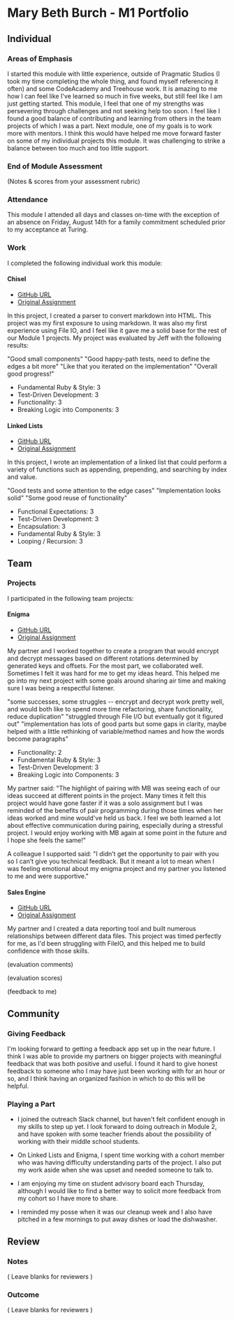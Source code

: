 # Mary Beth Burch - M1 Portfolio

## Individual

### Areas of Emphasis

I started this module with little experience, outside of Pragmatic Studios (I took my time completing the whole thing, and found myself referencing it often) and some CodeAcademy and Treehouse work. It is amazing to me how I can feel like I've learned so much in five weeks, but still feel like I am just getting started. This module, I feel that one of my strengths was persevering through challenges and not seeking help too soon. I feel like I found a good balance of contributing and learning from others in the team projects of which I was a part. Next module, one of my goals is to work more with mentors. I think this would have helped me move forward faster on some of my individual projects this module. It was challenging to strike a balance between too much and too little support.

### End of Module Assessment

(Notes & scores from your assessment rubric)

### Attendance

This module I attended all days and classes on-time with the exception of an absence on Friday, August 14th for a family commitment scheduled prior to my acceptance at Turing.

### Work

I completed the following individual work this module:

#### Chisel

* [GitHub URL](https://github.com/mbburch/chisel)
* [Original Assignment](https://github.com/turingschool/curriculum/blob/master/source/projects/chisel.markdown)

In this project, I created a parser to convert markdown into HTML. This project was my first exposure to using markdown. It was also my first experience using File IO, and I feel like it gave me a solid base for the rest of our Module 1 projects. My project was evaluated by Jeff with the following results:

"Good small components"
"Good happy-path tests, need to define the edges a bit more"
"Like that you iterated on the implementation"
"Overall good progress!"

* Fundamental Ruby & Style: 3
* Test-Driven Development: 3
* Functionality: 3
* Breaking Logic into Components: 3

#### Linked Lists

* [GitHub URL](https://github.com/mbburch/linked-lists)
* [Original Assignment](https://github.com/turingschool/challenges/blob/master/linked_lists.markdown)

In this project, I wrote an implementation of a linked list that could perform a variety of functions such as appending, prepending, and searching by index and value.

"Good tests and some attention to the edge cases"
"Implementation looks solid"
"Some good reuse of functionality"

* Functional Expectations: 3
* Test-Driven Development: 3
* Encapsulation: 3
* Fundamental Ruby & Style: 3
* Looping / Recursion: 3

## Team

### Projects

I participated in the following team projects:

#### Enigma

* [GitHub URL](https://github.com/mbburch/EnigmaPlus)
* [Original Assignment](https://github.com/turingschool/curriculum/blob/master/source/projects/enigma.markdown)

My partner and I worked together to create a program that would encrypt and decrypt messages based on different rotations determined by generated keys and offsets. For the most part, we collaborated well. Sometimes I felt it was hard for me to get my ideas heard. This helped me go into my next project with some goals around sharing air time and making sure I was being a respectful listener.

"some successes, some struggles -- encrypt and decrypt work pretty well, and would both like to spend more time refactoring, share functionality, reduce
duplication"
"struggled through File I/O but eventually got it figured out"
"implementation has lots of good parts but some gaps in clarity, maybe helped
with a little rethinking of variable/method names and how the words become paragraphs"

* Functionality: 2
* Fundamental Ruby & Style: 3
* Test-Driven Development: 3
* Breaking Logic into Components: 3

My partner said: "The highlight of pairing with MB was seeing each of our ideas succeed at different points in the project. Many times it felt this project would have gone faster if it was a solo assignment but I was reminded of the benefits of pair programming during those times when her ideas worked and mine would've held us back. I feel we both learned a lot about effective communication during pairing, especially during a stressful project. I would enjoy working with MB again at some point in the future and I hope she feels the same!"

A colleague I supported said: "I didn’t get the opportunity to pair with you so I can’t give you technical feedback.  But it meant a lot to mean when I was feeling emotional about my enigma project and my partner you listened to me and were supportive."

#### Sales Engine

* [GitHub URL]()
* [Original Assignment](https://github.com/turingschool/curriculum/blob/master/source/projects/sales_engine.markdown)

My partner and I created a data reporting tool and built numerous relationships between different data files. This project was timed perfectly for me, as I'd been struggling with FileIO, and this helped me to build confidence with those skills.

(evaluation comments)

(evaluation scores)

(feedback to me)

## Community

### Giving Feedback

I'm looking forward to getting a feedback app set up in the near future. I think I was able to provide my partners on bigger projects with meaningful feedback that was both positive and useful. I found it hard to give honest feedback to someone who I may have just been working with for an hour or so, and I think having an organized fashion in which to do this will be helpful.

### Playing a Part

* I joined the outreach Slack channel, but haven't felt confident enough in my skills to step up yet. I look forward to doing outreach in Module 2, and have spoken with some teacher friends about the possibility of working with their middle school students.

* On Linked Lists and Enigma, I spent time working with a cohort member who was having difficulty understanding parts of the project. I also put my work aside when she was upset and needed someone to talk to.

* I am enjoying my time on student advisory board each Thursday, although I would like to find a better way to solicit more feedback from my cohort so I have more to share.

* I reminded my posse when it was our cleanup week and I also have pitched in a few mornings to put away dishes or load the dishwasher.

## Review

### Notes

( Leave blanks for reviewers )

### Outcome

( Leave blanks for reviewers )
